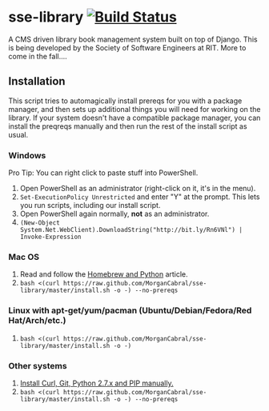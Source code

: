 # sse-library [![Build Status](https://secure.travis-ci.org/MorganCabral/sse-library.png?branch=master)](http://travis-ci.org/MorganCabral/sse-library)
A CMS driven library book management system built on top of Django. This is being developed by the Society of Software Engineers at RIT. More to come in the fall....

## Installation
This script tries to automagically install prereqs for you with a package
manager, and then sets up additional things you will need for working on the
library. If your system doesn't have a compatible package manager, you can
install the preqreqs manually and then run the rest of the install script as
usual.

### Windows
Pro Tip: You can right click to paste stuff into PowerShell.
1. Open PowerShell as an administrator (right-click on it, it's in the menu).
2. `Set-ExecutionPolicy Unrestricted` and enter "Y" at the prompt. This lets you
	 run scripts, including our install script.
3. Open PowerShell again normally, __not__ as an administrator.
3. `(New-Object System.Net.WebClient).DownloadString("http://bit.ly/Rn6VNl") | Invoke-Expression`

### Mac OS
1. Read and follow the [Homebrew and
Python](https://github.com/mxcl/homebrew/wiki/Homebrew-and-Python) article.
2. `bash <(curl https://raw.github.com/MorganCabral/sse-library/master/install.sh -o -) --no-prereqs`

### Linux with apt-get/yum/pacman (Ubuntu/Debian/Fedora/Red Hat/Arch/etc.)
1. `bash <(curl https://raw.github.com/MorganCabral/sse-library/master/install.sh -o -)`

### Other systems
1. [Install Curl, Git, Python 2.7.x and PIP
manually.](https://github.com/MorganCabral/sse-library/wiki/Installation-Prereqs)
2. `bash <(curl https://raw.github.com/MorganCabral/sse-library/master/install.sh -o -) --no-prereqs`

